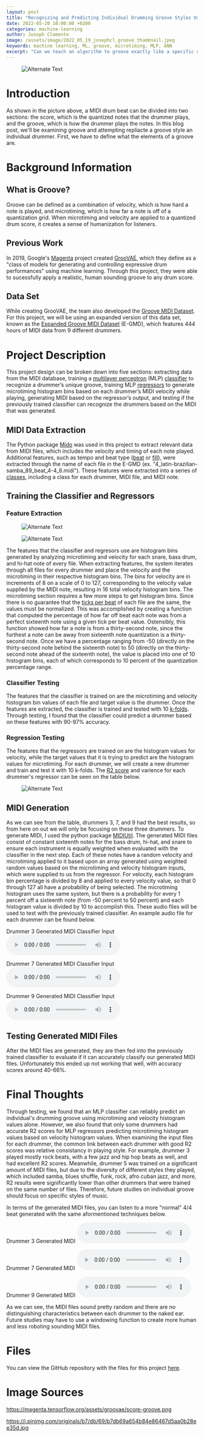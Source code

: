 ```yaml
---
layout: post
title: "Recognizing and Predicting Individual Drumming Groove Styles Using Artificial Neural Networks"
date: 2022-05-20 10:00:00 +0200
categories: machine-learning
author: Joseph Clemente
image: /assets/image/2022_05_19_josephcl_groove_thumbnail.jpeg
keywords: machine learning, ML, groove, microtiming, MLP, ANN
excerpt: "Can we teach an algorithm to groove exactly like a specific drummer?"
---
```


<figure style="float: none">
   <img src="/assets/image/2022_05_19_josephcl_beat_equation.png" alt="Alternate Text" width="auto" />
</figure>

# Introduction

As shown in the picture above, a MIDI drum beat can be divided into two sections: the score, which is the quantized notes that the drummer plays, and the groove, which is how the drummer plays the notes. In this blog post, we'll be examining groove and attempting repliacte a groove style an individual drummer. First, we have to define what the elements of a groove are.

# Background Information 

## What is Groove?

Groove can be defined as a combination of velocity, which is how hard a note is played, and microtiming, which is how far a note is off of a quantization grid. When microtiming and velocity are applied to a quantized drum score, it creates a sense of humanization for listeners.

## Previous Work

In 2019, Google's [Magenta](https://magenta.tensorflow.org/) project created [GrooVAE](https://magenta.tensorflow.org/groovae), which they define as a "class of models for generating and controlling expressive drum performances" using machine learning. Through this project, they were able to sucessfully apply a realistic, human sounding groove to any drum score.

## Data Set

While creating GrooVAE, the team also developed the [Groove MIDI Dataset](https://magenta.tensorflow.org/datasets/groove). For this project, we will be using an expanded version of this data set, known as the 
[Expanded Groove MIDI Dataset](https://magenta.tensorflow.org/datasets/e-gmd) (E-GMD), which features 444 hours of MIDI data from 9 different drummers. 

# Project Description

This project design can be broken down into five sections: extracting data from the MIDI database, training a [multilayer perceptron](https://en.wikipedia.org/wiki/Multilayer_perceptron) (MLP) [classifier](https://scikit-learn.org/stable/modules/generated/sklearn.neural_network.MLPClassifier.html) to recognize a drummer’s unique groove, training MLP [regressors](https://scikit-learn.org/stable/modules/generated/sklearn.neural_network.MLPRegressor.html) to generate microtiming histogram bins based on each drummer’s MIDI velocity while playing, generating MIDI based on the regressor’s output, and testing if the previously trained classifier can recognize the drummers based on the MIDI that was generated.

## MIDI Data Extraction

The Python package [Mido](https://mido.readthedocs.io/en/latest/) was used in this project to extract relevant data from MIDI files, which includes the velocity and timing of each note played. Additional features, such as tempo and beat type ([beat](https://en.wikipedia.org/wiki/Drum_beat) or [fill](https://en.wikipedia.org/wiki/Fill_(music))), were extracted through the name of each file in the E-GMD (ex. "4_latin-brazilian-samba_89_beat_4-4_6.midi"). These features were extracted into a series of [classes](https://www.w3schools.com/python/python_classes.asp), including a class for each drummer, MIDI file, and MIDI note. 

## Training the Classifier and Regressors

### Feature Extraction

<figure style="float: none">
   <img src="/assets/image/2022_05_19_josephcl_hihat_microtiming.png" alt="Alternate Text" width="auto" />
</figure>

<figure style="float: none">
   <img src="/assets/image/2022_05_19_josephcl_hihat_velocity.png" alt="Alternate Text" width="auto" />
</figure>

The features that the classifier and regresors use are histogram bins generated by analyzing microtiming and velocity for each snare, bass drum, and hi-hat note of every file. When extracting features, the system iterates through all files for every drummer and place the velocity and the microtiming in their respective histogram bins. The bins for velocity are in increments of 8 on a scale of 0 to 127, corresponding to the velocity value supplied by the MIDI note, resulting in 16 total velocity histogram bins. The microtiming section requires a few more steps to get histogram bins. Since there is no guarantee that the [ticks per beat](https://mido.readthedocs.io/en/latest/midi_files.html) of each file are the same, the values must be normalized. This was accomplished by creating a function that computed the percentage of how far off beat each note was from a perfect sixteenth note using a given tick per beat value. Ostensibly, this function showed how far a note is from a thirty-second note, since the furthest a note can be away from sixteenth note quantization is a thirty-second note. Once we have a percentage ranging from -50 (directly on the thirty-second note behind the sixteenth note) to 50 (directly on the thirty-second note ahead of the sixteenth note), the value is placed into one of 10 histogram bins, each of which corresponds to 10 percent of the quantization percentage range.

### Classifier Testing

The features that the classifier is trained on are the microtiming and velocity histogram bin values of each file and target value is the drummer. Once the features are extracted, the classifier is trained and tested with 10 [k-folds](https://scikit-learn.org/stable/modules/generated/sklearn.model_selection.KFold.html). Through testing, I found that the classifier could predict a drummer based on these features with 90-97% accuracy.

### Regression Testing

The features that the regressors are trained on are the histogram values for velocity, while the target values that it is trying to predict are the histogram values for microtiming. For each drummer, we will create a new drummer and train and test it with 10 k-folds. The [R2 score](https://scikit-learn.org/stable/modules/generated/sklearn.metrics.r2_score.html) and varience for each drummer's regressor can be seen on the table below.

<figure style="float: none">
   <img src="/assets/image/2022_05_19_josephcl_r2_scores.png" alt="Alternate Text" width="auto" />
</figure>

## MIDI Generation

As we can see from the table, drummers 3, 7, and 9 had the best results, so from here on out we will only be focusing on these three drummers. To generate MIDI, I used the python package [MIDIUtil](https://github.com/MarkCWirt/MIDIUtil). The generated MIDI files consist of constant sixteenth notes for the bass drum, hi-hat, and snare to ensure each instrument is equally weighted when evaluated with the classifier in the next step. Each of these notes have a random velocity and microtiming applied to it based upon an array generated using weighted random values based on the microtiming and velocity histogram inputs, which were supplied to us from the regressor. For velocity, each histogram bin percentage is divided by 8 and applied to every velocity value, so that 0 through 127 all have a probability of being selected. The microtiming histogram uses the same system, but there is a probability for every 1 percent off a sixteenth note (from -50 percent to 50 percent) and each histogram value is divided by 10 to accomplish this. These audio files will be used to test with the previously trained classifier. An example audio file for each drummer can be found below.

Drummer 3 Generated MIDI Classifier Input
<audio controls>
  <source src="https://drive.google.com/uc?&id=1t8oJUYcYXWekKJaQxOCkpigDTlrhwEVW" type="audio/mpeg">
</audio>

Drummer 7 Generated MIDI Classifier Input
<audio controls>
  <source src="https://drive.google.com/uc?&id=1jNA-DQLBovnTzyJsAqb2LI6VQ3g-R7Iz" type="audio/mpeg">
</audio>

Drummer 9 Generated MIDI Classifier Input
<audio controls>
  <source src="https://drive.google.com/uc?&id=1QWpGlGrtN9xWf9jS1ALzM_afchjMJvuI" type="audio/mpeg">
</audio>

## Testing Generated MIDI Files

After the MIDI files are generated, they are then fed into the previously trained classifier to evaluate if it can accurately classify our generated MIDI files. Unfortunately this ended up not working that well, with accuracy scores around 40-66%.

# Final Thoughts

Through testing, we found that an MLP classifier can reliably predict an individual's drumming groove using microtiming and velocity histogram values alone. However, we also found that only some drummers had accurate R2 scores for MLP regressors predicting microtiming histogram values based on velocity histogram values. When examining the input files for each drummer, the common link between each drummer with good R2 scores was relative consistancy in playing style. For example, drummer 3 played mostly rock beats, with a few jazz and hip hop beats as well, and had excellent R2 scores. Meanwhile, drummer 5 was trained on a significant amount of MIDI files, but due to the diversity of different styles they played, which included samba, blues shuffle, funk, rock, afro cuban jazz, and more, R2 results were significantly lower than other drummers that were trained on the same number of files. Therefore, future studies on individual groove should focus on specific styles of music.

In terms of the generated MIDI files, you can listen to a more "normal" 4/4 beat generated with the same aformentioned techniques below.

Drummer 3 Generated MIDI
<audio controls>
  <source src="https://drive.google.com/uc?&id=1Rq9oWy6EFDLkF_h7wWoPun2wAVdh-kMU" type="audio/mpeg">
</audio>

Drummer 7 Generated MIDI
<audio controls>
  <source src="https://drive.google.com/uc?&id=1iyDR_yisz5wpJDnqAwDdoMBo4ZwApw2a" type="audio/mpeg">
</audio>

Drummer 9 Generated MIDI
<audio controls>
  <source src="https://drive.google.com/uc?&id=1MK5tvoeDindLvarI2alQImXfN_FFGOo2" type="audio/mpeg">
</audio>

As we can see, the MIDI files sound pretty random and there are no distinguishing characteristics between each drummer to the naked ear. Future studies may have to use a windowing function to create more human and less roboting sounding MIDI files. 

# Files

You can view the GitHub repository with the files for this project [here](https://github.com/jpclemente97/MCT4052FinalProject).

# Image Sources

https://magenta.tensorflow.org/assets/groovae/score-groove.png

https://i.pinimg.com/originals/b7/db/69/b7db69a654b84e86467d5aa0b28ee35d.jpg